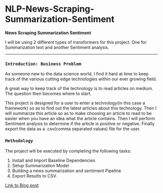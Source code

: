 # NLP-News-Scraping-Summarization-Sentiment

**News Scraping Summarization Sentiment**

I will be using 2 different types of transformers for this project. One for Summarization text and another Sentiment analysis.

---

### `Introduction: Business Problem`

As someone new to the data science world, I find it hard at time to keep track of the various cutting edge technologies within our ever growing field.

A great way to keep track of the technology is to read articles on medium. The question then becomes where to start.

This project is designed for a user to enter a technology(in this case a framework) so as to find out the latest articles about this technology. Then I will summarize this article so as to make choosing an article to read to be easier when you have an idea what the article contains. Then I will perform Sentiment analysis to determine if the article is positive or negative. Finally export the data as a .csv(comma separated values) file for the user.

### `Methodology`

The project will be executed by completing the following tasks:

1. Install and Import Baseline Dependencies
2. Setup Summarization Model
3. Building a news summarization and sentiment Pipeline
4. Export Results to CSV.

[Link to Blog post](https://medium.com/@victorbahlangene96/nlp-transformers-project-827f97476efa?source=friends_link&sk=dbe5b461588c9fbba048f4d91cb2e0ef)

